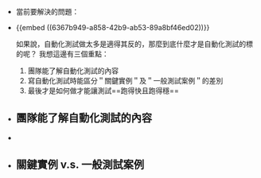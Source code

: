 - 當前要解決的問題：
- {{embed ((6367b949-a858-42b9-ab53-89a8bf46ed02))}}
  
  如果說，自動化測試做太多是適得其反的，那麼到底什麼才是自動化測試的標的呢？ 我想這邊有三個重點：
  1. 團隊能了解自動化測試的內容
  2. 寫自動化測試時能區分＂關鍵實例＂及＂一般測試案例＂的差別
  3. 最後才是如何做才能讓測試==跑得快且跑得穩==
- ## 團隊能了解自動化測試的內容
-
- ## 關鍵實例 v.s. 一般測試案例
